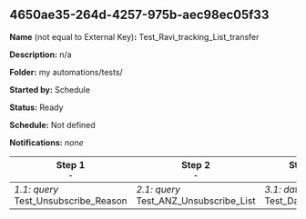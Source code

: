 ## 4650ae35-264d-4257-975b-aec98ec05f33

**Name** (not equal to External Key)**:** Test_Ravi_tracking_List_transfer

**Description:** n/a

**Folder:** my automations/tests/

**Started by:** Schedule

**Status:** Ready

**Schedule:** Not defined

**Notifications:** _none_


| Step 1<br>_<small>-</small>_ | Step 2<br>_<small>-</small>_ | Step 3<br>_<small>-</small>_ | Step 4<br>_<small>-</small>_ | Step 5<br>_<small>-</small>_ |
| --- | --- | --- | --- | --- |
| _1.1: query_<br>Test_Unsubscribe_Reason | _2.1: query_<br>Test_ANZ_Unsubscribe_List | _3.1: dataExtract_<br>Test_Data_Extract | _4.1: fileTransfer_<br>Test_File_Transfer | _5.1: query_<br>Test_Ravi_Spam_Complaint |
